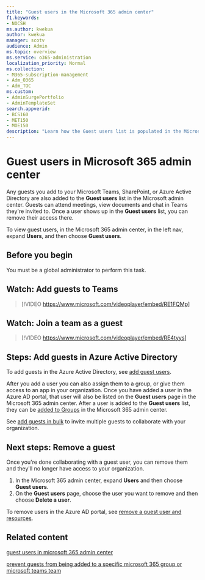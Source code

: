 ```yaml
---
title: "Guest users in the Microsoft 365 admin center"
f1.keywords:
- NOCSH
ms.author: kwekua
author: kwekua
manager: scotv
audience: Admin
ms.topic: overview
ms.service: o365-administration
localization_priority: Normal
ms.collection: 
- M365-subscription-management
- Adm_O365
- Adm_TOC
ms.custom: 
- AdminSurgePortfolio
- AdminTemplateSet
search.appverid:
- BCS160
- MET150
- MOE150
description: "Learn how the Guest users list is populated in the Microsoft 365 admin center."
---
```


# Guest users in Microsoft 365 admin center

Any guests you add to your Microsoft Teams, SharePoint, or Azure Active Directory are also added to the **Guest users** list in the Microsoft admin center. Guests can attend meetings, view documents and chat in Teams they're invited to.
Once a user shows up in the **Guest users** list, you can remove their access there.

To view guest users, in the Microsoft 365 admin center, in the left nav, expand **Users**, and then choose **Guest users**.

## Before you begin

You must be a global administrator to perform this task.

## Watch: Add guests to Teams

> [!VIDEO https://www.microsoft.com/videoplayer/embed/RE1FQMp]

## Watch: Join a team as a guest

> [!VIDEO https://www.microsoft.com/videoplayer/embed/RE4tyys]

## Steps: Add guests in Azure Active Directory

To add guests in the Azure Active Directory, see [add guest users](/azure/active-directory/b2b/b2b-quickstart-add-guest-users-portal).

After you add a user you can also assign them to a group, or give them access to an app in your organization. Once you have added a user in the Azure AD portal, that user will also be listed on the **Guest users** page in the Microsoft 365 admin center.
After a user is added to the **Guest users** list, they can be [added to Groups](../create-groups/manage-guest-access-in-groups.md#add-guests-to-a-microsoft-365-group-from-the-admin-center) in the Microsoft 365 admin center.

See [add guests in bulk](/azure/active-directory/b2b/tutorial-bulk-invite) to invite multiple guests to collaborate with your organization.

## Next steps: Remove a guest

Once you're done collaborating with a guest user, you can remove them and they'll no longer have access to your organization.

1. In the Microsoft 365 admin center, expand **Users** and then choose **Guest users**.
1. On the **Guest users** page, choose the user you want to remove and then choose **Delete a user**.

To remove users in the Azure AD portal, see [remove a guest user and resources](/azure/active-directory/b2b/b2b-quickstart-add-guest-users-portal#clean-up-resources).

## Related content

[guest users in microsoft 365 admin center](about-guest-users.md)

[prevent guests from being added to a specific microsoft 365 group or microsoft teams team](../../solutions/per-group-guest-access.md)
